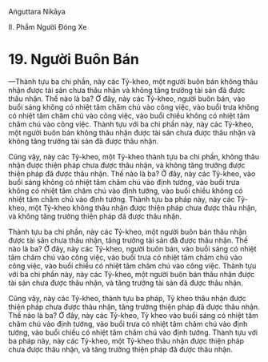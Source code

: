 Aṅguttara Nikāya

II. Phẩm Người Ðóng Xe

# 19. Người Buôn Bán

—Thành tựu ba chi phần, này các Tỷ-kheo, một người buôn bán không thâu nhận được tài sản chưa thâu nhận và không tăng trưởng tài sản đã được thâu nhận. Thế nào là ba? Ở đây, này các Tỷ-kheo, người buôn bán, vào buổi sáng không có nhiệt tâm chăm chú vào công việc, vào buổi trưa không có nhiệt tâm chăm chú vào công việc, vào buổi chiều không có nhiệt tâm chăm chú vào công việc. Thành tựu với ba chi phần này, này các Tỷ-kheo, một người buôn bán không thâu nhận được tài sản chưa được thâu nhận và không tăng trưởng tài sản đã được thâu nhận.

Cũng vậy, này các Tỷ-kheo, một Tỷ-kheo thành tựu ba chi phần, không thâu nhận được thiện pháp chưa được thâu nhận, và không tăng trưởng được thiện pháp đã được thâu nhận. Thế nào là ba? Ở đây, này các Tỷ-kheo, vào buổi sáng không có nhiệt tâm chăm chú vào định tướng, vào buổi trưa không có nhiệt tâm chăm chú vào định tướng, vào buổi chiều không có nhiệt tâm chăm chú vào định tướng. Thành tựu ba pháp này, này các Tỷ-kheo, một Tỷ-kheo không thâu nhận được thiện pháp chưa được thâu nhận, và không tăng trưởng thiện pháp đã được thâu nhận.

Thành tựu ba chi phần, này các Tỷ-kheo, một người buôn bán thâu nhận được tài sản chưa thâu nhận, tăng trưởng tài sản đã được thâu nhận. Thế nào là ba? Ở đây, này các Tỷ-kheo, người buôn bán, vào buổi sáng có nhiệt tâm chăm chú vào công việc, vào buổi trưa có nhiệt tâm chăm chú vào công việc, vào buổi chiều có nhiệt tâm chăm chú vào công việc. Thành tựu với ba chi phần này, này các Tỷ-kheo, một người buôn bán thâu nhận được tài sản chưa được thâu nhận, và tăng trưởng tài sản đã được thâu nhận.

Cũng vậy, này các Tỷ-kheo, thành tựu ba pháp, Tỷ kheo thâu nhận được thiện pháp chưa được thâu nhận, tăng trưởng thiện pháp đã được thâu nhận. Thế nào là ba? Ở đây, này các Tỷ-kheo, Tỷ kheo vào buổi sáng có nhiệt tâm chăm chú vào định tướng, vào buổi trưa có nhiệt tâm chăm chú vào định tướng, vào buổi chiều có nhiệt tâm chăm chú vào định tướng. Thành tựu với ba pháp này, này các Tỷ-kheo, một Tỷ-kheo thâu nhận được thiện pháp chưa được thâu nhận, và tăng trưởng thiện pháp đã được thâu nhận.

